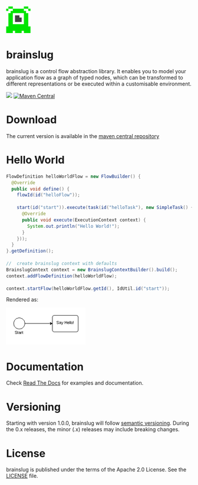 ![brainslug](docs/src/main/asciidoc/images/brainslug_big.png)

brainslug
=========

brainslug is a control flow abstraction library. It enables you to model your application flow as a graph of typed nodes,
which can be transformed to different representations or be executed within a customisable environment.

<a href="https://travis-ci.org/adrobisch/brainslug"><img src="https://travis-ci.org/adrobisch/brainslug.png?branch=master" /></a>
[![Maven Central](https://maven-badges.herokuapp.com/maven-central/de.androbit/brainslug-core/badge.svg)](https://maven-badges.herokuapp.com/maven-central/de.androbit/brainslug-core)

Download
========

The current version is available in the [maven central repository](http://search.maven.org/#search%7Cga%7C1%7Cbrainslug)

Hello World
===========

```java
FlowDefinition helloWorldFlow = new FlowBuilder() {
  @Override
  public void define() {
    flowId(id("helloFlow"));

    start(id("start")).execute(task(id("helloTask"), new SimpleTask() {
      @Override
      public void execute(ExecutionContext context) {
        System.out.println("Hello World!");
      }
    }));
  }
}.getDefinition();

//  create brainslug context with defaults
BrainslugContext context = new BrainslugContextBuilder().build();
context.addFlowDefinition(helloWorldFlow);

context.startFlow(helloWorldFlow.getId(), IdUtil.id("start"));
```

Rendered as:

![hello_flow](docs/src/main/asciidoc/images/hello_flow.png)

Documentation
=============

Check [Read The Docs](http://brainslug.readthedocs.org) for examples and documentation.

Versioning
==========

Starting with version 1.0.0, brainslug will follow [semantic versioning](http://semver.org). During the 0.x releases, the minor (.x) releases may include breaking changes.

License
=======

brainslug is published under the terms of the Apache 2.0 License.
See the [LICENSE](LICENSE) file.
